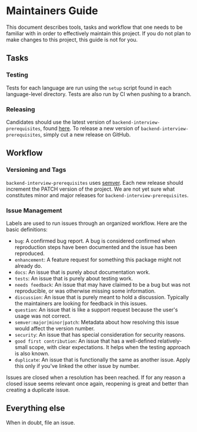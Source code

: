 # Maintainers Guide

This document describes tools, tasks and workflow that one needs to be familiar with in order to effectively maintain this project. If you do not plan to make changes to this project, this guide is not for you.

## Tasks

### Testing

Tests for each language are run using the `setup` script found in each language-level directory. Tests are also run by CI when pushing to a branch.

### Releasing

Candidates should use the latest version of `backend-interview-prerequisites`, found [here](https://github.com/slackhq/backend-interview-prerequisites/releases/latest). To release a new version of `backend-interview-prerequisites`, simply cut a new release on GitHub.

## Workflow

### Versioning and Tags

`backend-interview-prerequisites` uses [semver](https://semver.org/). Each new release should increment the PATCH version of the project. We are not yet sure what constitutes minor and major releases for `backend-interview-prerequisites`.

### Issue Management

Labels are used to run issues through an organized workflow. Here are the basic definitions:

*  `bug`: A confirmed bug report. A bug is considered confirmed when reproduction steps have been
   documented and the issue has been reproduced.
*  `enhancement`: A feature request for something this package might not already do.
*  `docs`: An issue that is purely about documentation work.
*  `tests`: An issue that is purely about testing work.
*  `needs feedback`: An issue that may have claimed to be a bug but was not reproducible, or was otherwise missing some information.
*  `discussion`: An issue that is purely meant to hold a discussion. Typically the maintainers are looking for feedback in this issues.
*  `question`: An issue that is like a support request because the user's usage was not correct.
*  `semver:major|minor|patch`: Metadata about how resolving this issue would affect the version number.
*  `security`: An issue that has special consideration for security reasons.
*  `good first contribution`: An issue that has a well-defined relatively-small scope, with clear expectations. It helps when the testing approach is also known.
*  `duplicate`: An issue that is functionally the same as another issue. Apply this only if you've linked the other issue by number.

Issues are closed when a resolution has been reached. If for any reason a closed issue seems
relevant once again, reopening is great and better than creating a duplicate issue.

## Everything else

When in doubt, file an issue.